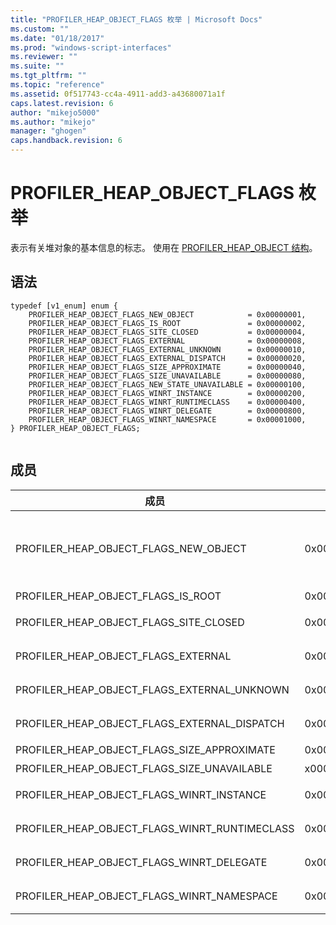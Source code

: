 ```yaml
---
title: "PROFILER_HEAP_OBJECT_FLAGS 枚举 | Microsoft Docs"
ms.custom: ""
ms.date: "01/18/2017"
ms.prod: "windows-script-interfaces"
ms.reviewer: ""
ms.suite: ""
ms.tgt_pltfrm: ""
ms.topic: "reference"
ms.assetid: 0f517743-cc4a-4911-add3-a43680071a1f
caps.latest.revision: 6
author: "mikejo5000"
ms.author: "mikejo"
manager: "ghogen"
caps.handback.revision: 6
---
```

# PROFILER_HEAP_OBJECT_FLAGS 枚举
表示有关堆对象的基本信息的标志。  使用在 [PROFILER\_HEAP\_OBJECT 结构](../../winscript/reference/profiler-heap-object-structure.md)。  
  
## 语法  
  
```  
typedef [v1_enum] enum {  
    PROFILER_HEAP_OBJECT_FLAGS_NEW_OBJECT            = 0x00000001,  
    PROFILER_HEAP_OBJECT_FLAGS_IS_ROOT               = 0x00000002,  
    PROFILER_HEAP_OBJECT_FLAGS_SITE_CLOSED           = 0x00000004,  
    PROFILER_HEAP_OBJECT_FLAGS_EXTERNAL              = 0x00000008,  
    PROFILER_HEAP_OBJECT_FLAGS_EXTERNAL_UNKNOWN      = 0x00000010,  
    PROFILER_HEAP_OBJECT_FLAGS_EXTERNAL_DISPATCH     = 0x00000020,  
    PROFILER_HEAP_OBJECT_FLAGS_SIZE_APPROXIMATE      = 0x00000040,  
    PROFILER_HEAP_OBJECT_FLAGS_SIZE_UNAVAILABLE      = 0x00000080,  
    PROFILER_HEAP_OBJECT_FLAGS_NEW_STATE_UNAVAILABLE = 0x00000100,  
    PROFILER_HEAP_OBJECT_FLAGS_WINRT_INSTANCE        = 0x00000200,  
    PROFILER_HEAP_OBJECT_FLAGS_WINRT_RUNTIMECLASS    = 0x00000400,  
    PROFILER_HEAP_OBJECT_FLAGS_WINRT_DELEGATE        = 0x00000800,  
    PROFILER_HEAP_OBJECT_FLAGS_WINRT_NAMESPACE       = 0x00001000,  
} PROFILER_HEAP_OBJECT_FLAGS;  
  
```  
  
## 成员  
  
|成员|值|说明|  
|--------|-------|--------|  
|PROFILER\_HEAP\_OBJECT\_FLAGS\_NEW\_OBJECT|0x00000001|分配了此堆对象，以前的堆枚举请求之后。  [PROFILER\_HEAP\_OBJECT\_ID 类型](../../winscript/reference/profiler-heap-object-id-type.md) 值，如果对象集合，可以重用。|  
|PROFILER\_HEAP\_OBJECT\_FLAGS\_IS\_ROOT|0x00000002|此堆对象是对象图的根对象。|  
|PROFILER\_HEAP\_OBJECT\_FLAGS\_SITE\_CLOSED|0x00000004|此堆对象是从关闭的脚本站点。|  
|PROFILER\_HEAP\_OBJECT\_FLAGS\_EXTERNAL|0x00000008|此堆对象在JavaScript垃圾回收堆之外分配了。|  
|PROFILER\_HEAP\_OBJECT\_FLAGS\_EXTERNAL\_UNKNOWN|0x00000010|此堆对象在垃圾回收堆之外分配并实现IUnknown。|  
|PROFILER\_HEAP\_OBJECT\_FLAGS\_EXTERNAL\_DISPATCH|0x00000020|此堆对象在垃圾回收堆之外分配并实现IDISPATCH接口。|  
|PROFILER\_HEAP\_OBJECT\_FLAGS\_SIZE\_APPROXIMATE|0x00000040|此对象堆的大小是近似的。|  
|PROFILER\_HEAP\_OBJECT\_FLAGS\_SIZE\_UNAVAILABLE|x00000080|此对象堆的大小不可用。|  
|PROFILER\_HEAP\_OBJECT\_FLAGS\_WINRT\_INSTANCE|0x00000200|堆对象是Windows运行时实例。|  
|PROFILER\_HEAP\_OBJECT\_FLAGS\_WINRT\_RUNTIMECLASS|0x00000400|堆对象是Windows运行时运行时选件类。|  
|PROFILER\_HEAP\_OBJECT\_FLAGS\_WINRT\_DELEGATE|0x00000800|堆对象是Windows运行时委托。|  
|PROFILER\_HEAP\_OBJECT\_FLAGS\_WINRT\_NAMESPACE|0x00001000|堆对象在Windows运行时命名空间。|